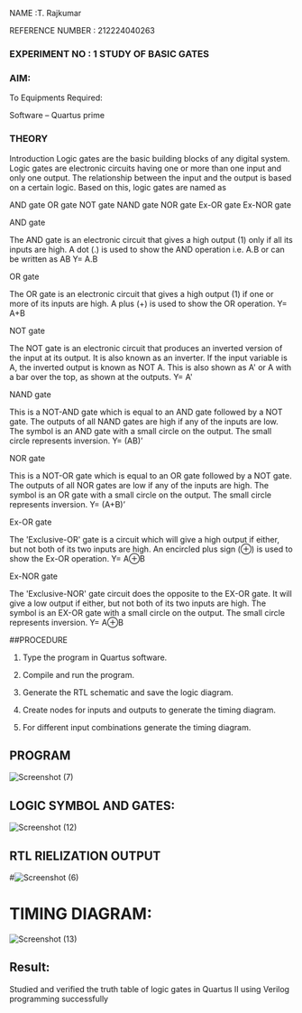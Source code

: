 
NAME :T. Rajkumar

REFERENCE NUMBER : 212224040263

### EXPERIMENT NO : 1 STUDY OF BASIC GATES

### AIM:

To 
Equipments Required:

Software – Quartus prime 

### THEORY

Introduction Logic gates are the basic building blocks of any digital system. Logic gates are electronic circuits having one or more than one input and only one output. The relationship between the input and the output is based on a certain logic. Based on this, logic gates are named as

AND gate OR gate NOT gate NAND gate NOR gate Ex-OR gate Ex-NOR gate

AND gate

The AND gate is an electronic circuit that gives a high output (1) only if all its inputs are high. A dot (.) is used to show the AND operation i.e. A.B or can be written as AB
Y= A.B

OR gate

The OR gate is an electronic circuit that gives a high output (1) if one or more of its inputs are high. A plus (+) is used to show the OR operation.
Y= A+B

NOT gate

The NOT gate is an electronic circuit that produces an inverted version of the input at its output. It is also known as an inverter. If the input variable is A, the inverted output is known as NOT A. This is also shown as A' or A with a bar over the top, as shown at the outputs.
Y= A'

NAND gate

This is a NOT-AND gate which is equal to an AND gate followed by a NOT gate. The outputs of all NAND gates are high if any of the inputs are low. The symbol is an AND gate with a small circle on the output. The small circle represents inversion.
Y= (AB)’

NOR gate

This is a NOT-OR gate which is equal to an OR gate followed by a NOT gate. The outputs of all NOR gates are low if any of the inputs are high. The symbol is an OR gate with a small circle on the output. The small circle represents inversion.
Y= (A+B)’

Ex-OR gate

The 'Exclusive-OR' gate is a circuit which will give a high output if either, but not both of its two inputs are high. An encircled plus sign (⊕) is used to show the Ex-OR operation.
Y= A⊕B

Ex-NOR gate

The 'Exclusive-NOR' gate circuit does the opposite to the EX-OR gate. It will give a low output if either, but not both of its two inputs are high. The symbol is an EX-OR gate with a small circle on the output. The small circle represents inversion.
Y= A⊕B

##PROCEDURE

1.	Type the program in Quartus software.

2.	Compile and run the program.

3.	Generate the RTL schematic and save the logic diagram.

4.	Create nodes for inputs and outputs to generate the timing diagram.

5.	For different input combinations generate the timing diagram.


## PROGRAM

![Screenshot (7)](https://github.com/user-attachments/assets/89d24a1a-7b89-47e5-a3d7-dd826d3a618c)

 
## LOGIC SYMBOL AND GATES:

![Screenshot (12)](https://github.com/user-attachments/assets/a3424628-dbe4-4697-99db-f55833781ce1)

## RTL RIELIZATION OUTPUT


#![Screenshot (6)](https://github.com/user-attachments/assets/ca7befce-17a2-4bd4-8aef-851c7abbf381)
# TIMING DIAGRAM:


![Screenshot (13)](https://github.com/user-attachments/assets/bac7ed24-332e-4d71-99cc-291aec8e5fcf)



## Result: 
Studied and verified  the truth table of logic gates in Quartus II using Verilog programming successfully



